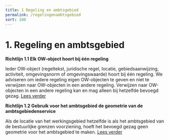 ```yaml
---
title: 1 Regeling en ambtsgebied
permalink: /regelingenambtsgebied
sort: 100
---
```


# 1. Regeling en ambtsgebied

**Richtlijn 1.1 Elk OW-object hoort bij één regeling**

Ieder OW-object (regeltekst, juridische regel, locatie, gebiedsaanwijzing, activiteit, omgevingsnorm of omgevingswaarde) hoort bij één regeling. We adviseren om iedere regeling eigen OW-objecten te geven en niet te verwijzen naar OW-objecten in een andere regeling. Verwijzen naar OW-objecten in een andere regeling kan en mag alleen bij hetzelfde bevoegd gezag. [Lees verder](Richtlijn_1.1.md)


**Richtlijn 1.2 Gebruik voor het ambtsgebied de geometrie van de ambtsgebiedenservice**

Als de locatie van het werkingsgebied hetzelfde is als het ambtsgebied van de bestuurlijke grenzen voorziening, hoeft het bevoegd gezag geen geometrie voor het ambtsgebied te maken. [Lees verder](Richtlijn_1.2.md) 
